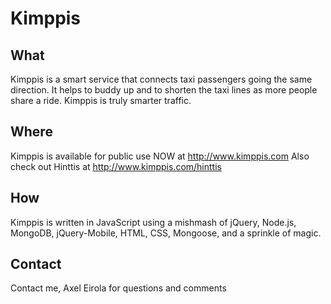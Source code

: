 Kimppis
===========

What
------
Kimppis is a smart service that connects taxi passengers going the same direction. It helps to buddy up and to shorten the taxi lines as more people share a ride. Kimppis is truly smarter traffic.


Where
------
Kimppis is available for public use NOW at http://www.kimppis.com Also check out Hinttis at http://www.kimppis.com/hinttis


How
------
Kimppis is written in JavaScript using a mishmash of jQuery, Node.js, MongoDB, jQuery-Mobile, HTML, CSS, Mongoose, and a sprinkle of magic.


Contact
--------
Contact me, Axel Eirola for questions and comments
